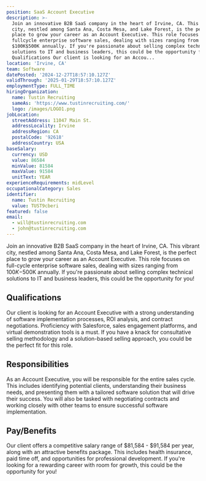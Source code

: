 ```yaml
---
position: SaaS Account Executive
description: >-
  Join an innovative B2B SaaS company in the heart of Irvine, CA. This vibrant
  city, nestled among Santa Ana, Costa Mesa, and Lake Forest, is the perfect
  place to grow your career as an Account Executive. This role focuses on
  fullcycle enterprise software sales, dealing with sizes ranging from
  $100K$500K annually. If you're passionate about selling complex technical
  solutions to IT and business leaders, this could be the opportunity for you!
  Qualifications Our client is looking for an Accou...
location: 'Irvine, CA'
team: Software
datePosted: '2024-12-27T18:57:10.127Z'
validThrough: '2025-01-29T18:57:10.127Z'
employmentType: FULL_TIME
hiringOrganization:
  name: Tustin Recruiting
  sameAs: 'https://www.tustinrecruiting.com/'
  logo: /images/LOGO1.png
jobLocation:
  streetAddress: 11047 Main St.
  addressLocality: Irvine
  addressRegion: CA
  postalCode: '92618'
  addressCountry: USA
baseSalary:
  currency: USD
  value: 86584
  minValue: 81584
  maxValue: 91584
  unitText: YEAR
experienceRequirements: midLevel
occupationalCategory: Sales
identifier:
  name: Tustin Recruiting
  value: TUST9cberi
featured: false
email:
  - will@tustinrecruiting.com
  - john@tustinrecruiting.com
---
```




Join an innovative B2B SaaS company in the heart of Irvine, CA. This vibrant city, nestled among Santa Ana, Costa Mesa, and Lake Forest, is the perfect place to grow your career as an Account Executive. This role focuses on full-cycle enterprise software sales, dealing with sizes ranging from $100K-$500K annually. If you're passionate about selling complex technical solutions to IT and business leaders, this could be the opportunity for you!

## Qualifications

Our client is looking for an Account Executive with a strong understanding of software implementation processes, ROI analysis, and contract negotiations. Proficiency with Salesforce, sales engagement platforms, and virtual demonstration tools is a must. If you have a knack for consultative selling methodology and a solution-based selling approach, you could be the perfect fit for this role. 

## Responsibilities

As an Account Executive, you will be responsible for the entire sales cycle. This includes identifying potential clients, understanding their business needs, and presenting them with a tailored software solution that will drive their success. You will also be tasked with negotiating contracts and working closely with other teams to ensure successful software implementation. 

## Pay/Benefits

Our client offers a competitive salary range of $81,584 - $91,584 per year, along with an attractive benefits package. This includes health insurance, paid time off, and opportunities for professional development. If you're looking for a rewarding career with room for growth, this could be the opportunity for you!
